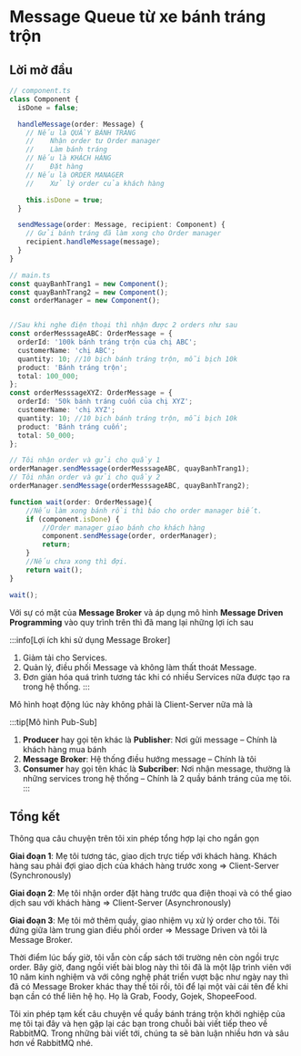 # Message Queue từ xe bánh tráng trộn

## Lời mở đầu



```typescript
// component.ts
class Component {
  isDone = false;

  handleMessage(order: Message) {
    // Nếu là QUẦY BÁNH TRÁNG
    //    Nhận order tư Order manager
    //    Làm bánh tráng
    // Nếu là KHÁCH HÀNG
    //    Đặt hàng
    // Nếu là ORDER MANAGER
    //    Xử lý order của khách hàng

    this.isDone = true;
  }

  sendMessage(order: Message, recipient: Component) {
    // Gửi bánh tráng đã làm xong cho Order manager
    recipient.handleMessage(message);
  }
}
```

```typescript
// main.ts
const quayBanhTrang1 = new Component();
const quayBanhTrang2 = new Component();
const orderManager = new Component();


//Sau khi nghe điện thoại thì nhận được 2 orders như sau
const orderMesssageABC: OrderMessage = {
  orderId: '100k bánh tráng trộn của chị ABC';
  customerName: 'chị ABC';
  quantity: 10; //10 bịch bánh tráng trộn, mỗi bịch 10k
  product: 'Bánh tráng trộn';
  total: 100_000;
};
const orderMesssageXYZ: OrderMessage = {
  orderId: '50k bánh tráng cuốn của chị XYZ';
  customerName: 'chị XYZ';
  quantity: 10; //10 bịch bánh tráng trộn, mỗi bịch 10k
  product: 'Bánh tráng cuốn';
  total: 50_000;
};

// Tôi nhận order và gửi cho quầy 1
orderManager.sendMessage(orderMesssageABC, quayBanhTrang1);
// Tôi nhận order và gửi cho quầy 2
orderManager.sendMessage(orderMesssageABC, quayBanhTrang2);

function wait(order: OrderMessage){
    //Nếu làm xong bánh rồi thì báo cho order manager biết.
    if (component.isDone) {
        //Order manager giao bánh cho khách hàng
        component.sendMessage(order, orderManager);
        return;
    }
    //Nếu chưa xong thì đợi.
    return wait();
}

wait();
```

Với sự có mặt của **Message Broker** và áp dụng mô hình **Message Driven Programming** vào quy trình trên thì đã mang lại những lợi ích sau

:::info\[Lợi ích khi sử dụng Message Broker]

1. Giảm tải cho Services.
2. Quản lý, điều phối Message và không làm thất thoát Message.
3. Đơn giản hóa quá trình tương tác khi có nhiều Services nữa được tạo ra trong hệ thống. :::

Mô hình hoạt động lúc này không phải là Client-Server nữa mà là

:::tip\[Mô hình Pub-Sub]

1. **Producer** hay gọi tên khác là **Publisher**: Nơi gửi message – Chính là khách hàng mua bánh
2. **Message Broker**: Hệ thống điều hướng message – Chính là tôi
3. **Consumer** hay gọi tên khác là **Subcriber**: Nơi nhận message, thường là những services trong hệ thống – Chính là 2 quầy bánh tráng của mẹ tôi. :::

## Tổng kết

Thông qua câu chuyện trên tôi xin phép tổng hợp lại cho ngắn gọn

**Giai đoạn 1**: Mẹ tôi tương tác, giao dịch trực tiếp với khách hàng. Khách hàng sau phải đợi giao dịch của khách hàng trước xong => Client-Server (Synchronously)

**Giai đoạn 2**: Mẹ tôi nhận order đặt hàng trước qua điện thoại và có thể giao dịch sau với khách hàng => Client-Server (Asynchronously)

**Giai đoạn 3**: Mẹ tôi mở thêm quầy, giao nhiệm vụ xử lý order cho tôi. Tôi đứng giữa làm trung gian điều phối order => Message Driven và tôi là Message Broker.

Thời điểm lúc bấy giờ, tôi vẫn còn cấp sách tới trường nên còn ngồi trực order. Bây giờ, đang ngồi viết bài blog này thì tôi đã là một lập trình viên với 10 năm kinh nghiệm và với công nghệ phát triển vượt bậc như ngày nay thì đã có Message Broker khác thay thế tôi rồi, tôi để lại một vài cái tên để khi bạn cần có thể liên hệ họ. Họ là Grab, Foody, Gojek, ShopeeFood.

Tôi xin phép tạm kết câu chuyện về quầy bánh tráng trộn khởi nghiệp của mẹ tôi tại đây và hẹn gặp lại các bạn trong chuỗi bài viết tiếp theo về RabbitMQ. Trong những bài viết tới, chúng ta sẽ bàn luận nhiều hơn và sâu hơn về RabbitMQ nhé.

```
```

